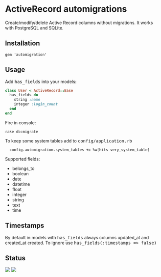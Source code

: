# ActiveRecord automigrations

Create/modify/delete Active Record columns without migrations.
It works with PostgreSQL and SQLite.

## Installation

```
gem 'automigration'
```

## Usage

Add <tt>has_fields</tt> into your models:

``` ruby
class User < ActiveRecord::Base
  has_fields do
    string :name
    integer :login_count
  end
end
```

Fire in console:

```
rake db:migrate
```

To keep some system tables add to <tt>config/application.rb</tt>

```
  config.automigration.system_tables += %w[hits very_system_table]
```

Supported fields:

* belongs_to
* boolean
* date
* datetime
* float
* integer
* string
* text
* time

## Timestamps

By default in models with <tt>has_fields</tt> always columns updated_at and created_at created. To ignore 
use <tt>has_fields(:timestamps => false)</tt>

## Status

[<img src="https://secure.travis-ci.org/boshie/automigration.png"/>](http://travis-ci.org/boshie/automigration)
[<img src="https://gemnasium.com/boshie/automigration.png"/>](http://gemnasium.com/boshie/automigration)
